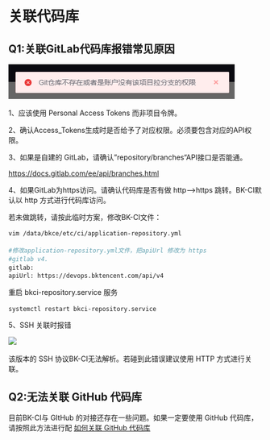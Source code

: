 # 关联代码库

## Q1:关联GitLab代码库报错常见原因

![](../../assets/repo_gitlab.png)

1、应该使用 Personal Access Tokens 而非项目令牌。

2、确认Access_Tokens生成时是否给予了对应权限。必须要包含对应的API权限。

3、如果是自建的 GitLab，请确认”repository/branches“API接口是否能通。

https://docs.gitlab.com/ee/api/branches.html

4、如果GitLab为https访问。请确认代码库是否有做 http-->https 跳转。BK-CI默认以 http 方式进行代码库访问。

若未做跳转，请按此临时方案，修改BK-CI文件：

```bash
vim /data/bkce/etc/ci/application-repository.yml

#修改application-repository.yml文件，把apiUrl 修改为 https
#gitlab v4.
gitlab:
apiUrl: https://devops.bktencent.com/api/v4
```

重启 bkci-repository.service 服务

```systemctl restart bkci-repository.service```



5、SSH 关联时报错

![](../../assets/QQ截图20221228181708.png)

该版本的 SSH 协议BK-CI无法解析。若碰到此错误建议使用 HTTP 方式进行关联。





## Q2:无法关联 GitHub 代码库

目前BK-CI与 GItHub 的对接还存在一些问题。如果一定要使用 GitHub 代码库，请按照此方法进行配
[如何关联 GitHub 代码库](https://bk.tencent.com/s-mart/community/question/3184?type=article)




